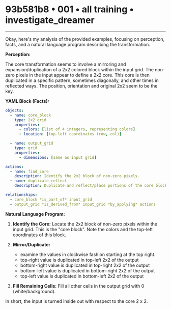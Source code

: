 # 93b581b8 • 001 • all training • investigate_dreamer

---
Okay, here's my analysis of the provided examples, focusing on perception, facts, and a natural language program describing the transformation.

**Perception:**

The core transformation seems to involve a mirroring and expansion/duplication of a 2x2 colored block within the input grid. The non-zero pixels in the input appear to define a 2x2 core. This core is then duplicated in a specific pattern, sometimes diagonally, and other times in reflected ways. The position, orientation and original 2x2 seem to be the key.

**YAML Block (Facts):**



```yaml
objects:
  - name: core_block
    type: 2x2 grid
    properties:
      - colors: [list of 4 integers, representing colors]
      - location: [top-left coordinates (row, col)]

  - name: output_grid
    type: grid
    properties:
      - dimensions: [same as input grid]

actions:
  - name: find_core
    description: Identify the 2x2 block of non-zero pixels.
  - name: duplicate_reflect
    description: Duplicate and reflect/place portions of the core block according to rules defined by the spatial properties of the 2x2.

relationships:
  - core_block *is_part_of* input_grid
  - output_grid *is_derived_from* input_grid *by_applying* actions
```



**Natural Language Program:**

1. **Identify the Core:** Locate the 2x2 block of non-zero pixels within the input grid. This is the "core block". Note the colors and the top-left coordinates of this block.

2. **Mirror/Duplicate:**
   - examine the values in clockwise fashion starting at the top right.
   - top-right value is duplicated in top-left 2x2 of the output
   - bottom-right value is duplicated in top-right 2x2 of the output
   - bottom-left value is duplicated in bottom-right 2x2 of the output
   - top-left value is duplicated in bottom-left 2x2 of the output

3. **Fill Remaining Cells:** Fill all other cells in the output grid with 0 (white/background).

In short, the input is turned inside out with respect to the core 2 x 2.

